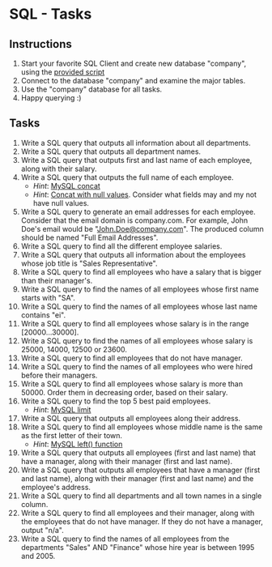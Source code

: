 # SQL - Tasks

## Instructions

1. Start your favorite SQL Client and create new database "company", using the [provided script](./company_database.sql)
2. Connect to the database "company" and examine the major tables.
3. Use the "company" database for all tasks.
4. Happy querying :)


## Tasks

1. Write a SQL query that outputs all information about all departments.
1. Write a SQL query that outputs all department names.
1. Write a SQL query that outputs first and last name of each employee, along with their salary.
1. Write a SQL query that outputs the full name of each employee.
   - *Hint*: [MySQL concat](http://www.mysqltutorial.org/sql-concat-in-mysql.aspx)
   - *Hint*: [Concat with null values](http://www.mysqltutorial.org/mysql-ifnull/). Consider what fields may and my not have null values.
1. Write a SQL query to generate an email addresses for each employee. Consider that the email domain is company.com. For example, John Doe's email would be "John.Doe@company.com". The produced column should be named "Full Email Addresses".
1. Write a SQL query to find all the different employee salaries.
1. Write a SQL query that outputs all information about the employees whose job title is "Sales Representative".
1. Write a SQL query to find all employees who have a salary that is bigger than their manager's.
1. Write a SQL query to find the names of all employees whose first name starts with "SA".
1. Write a SQL query to find the names of all employees whose last name contains "ei".
1. Write a SQL query to find all employees whose salary is in the range [20000…30000].
1. Write a SQL query to find the names of all employees whose salary is 25000, 14000, 12500 or 23600.
1. Write a SQL query to find all employees that do not have manager.
1. Write a SQL query to find the names of all employees who were hired before their managers.
1. Write a SQL query to find all employees whose salary is more than 50000. Order them in decreasing order, based on their salary.
1. Write a SQL query to find the top 5 best paid employees.
   - *Hint*: [MySQL limit](http://www.mysqltutorial.org/mysql-limit.aspx)
1. Write a SQL query that outputs all employees along their address.
1. Write a SQL query to find all employees whose middle name is the same as the first letter of their town.
   - *Hint*: [MySQL left() function](https://www.w3schools.com/sql/func_mysql_left.asp)
1. Write a SQL query that outputs all employees (first and last name) that have a manager, along with their manager (first and last name).
1. Write a SQL query that outputs all employees that have a manager (first and last name), along with their manager (first and last name) and the employee's address.
1. Write a SQL query to find all departments and all town names in a single column.
1. Write a SQL query to find all employees and their manager, along with the employees that do not have manager. If they do not have a manager, output "n/a".
1. Write a SQL query to find the names of all employees from the departments "Sales" AND "Finance" whose hire year is between 1995 and 2005.